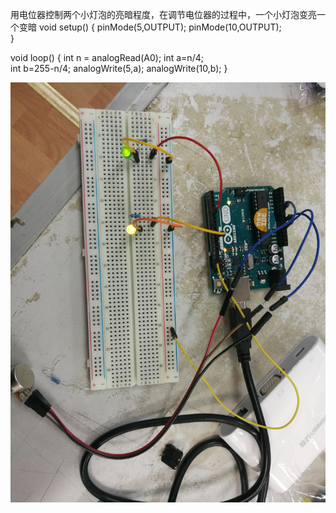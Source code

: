 用电位器控制两个小灯泡的亮暗程度，在调节电位器的过程中，一个小灯泡变亮一个变暗
void setup()
{
  pinMode(5,OUTPUT);
  pinMode(10,OUTPUT);  
}

void loop()
{
  int n = analogRead(A0); 
  int a=n/4;   
  int b=255-n/4; 
  analogWrite(5,a); 
  analogWrite(10,b); 
}

![](https://github.com/MUAYOGURT/MUAYOGURT/blob/master/IMG_20170622_172017.jpg)
